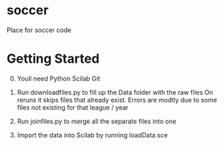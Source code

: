 soccer
======

Place for soccer code

Getting Started
===============

0. Youll need
	Python
	Scilab
	Git

1. Run downloadfiles.py to fill up the Data folder with the raw files
	On reruns it skips files that already exist.
	Errors are modtly due to some files not existing for that league / year

2. Run joinfiles.py to merge all the separate files into one

3. Import the data into Scilab by running loadData.sce
